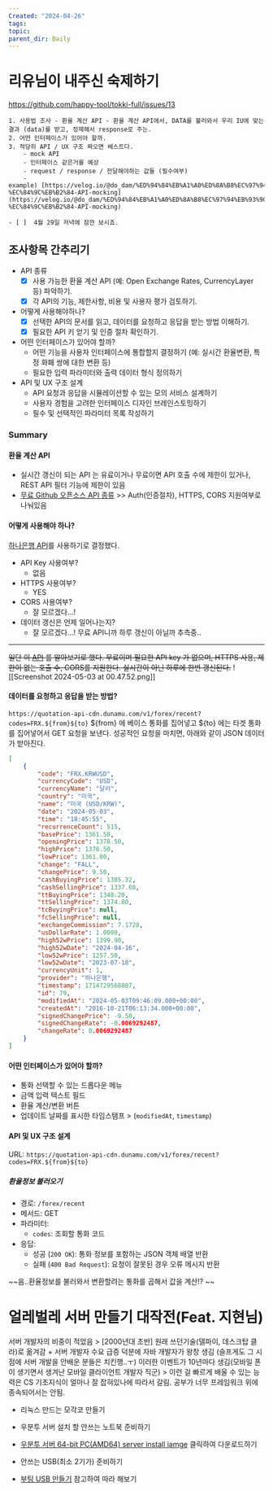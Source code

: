 ```yaml
---
Created: "2024-04-26"
tags: 
topic: 
parent_dir: Daily
---
```

# 리유님이 내주신 숙제하기
https://github.com/happy-tool/tokki-full/issues/13
```
1. 사용법 조사 - 환율 계산 API - 환율 계산 API에서, DATA를 불러와서 우리 IU에 맞는 결과 (data)를 받고, 정제해서 response로 주는.
2. 어떤 인터페이스가 있어야 할까.
3. 적당히 API / UX 구조 짜오면 베스트다.
    - mock API
    - 인터페이스 같은거를 예상
    - request / response / 전달해야하는 값들 (필수여부)
    - example) [https://velog.io/@do_dam/%ED%94%84%EB%A1%A0%ED%8A%B8%EC%97%94%EB%93%9C%EC%97%90%EC%84%9C-%EC%84%9C%EB%B2%84-API-mocking](https://velog.io/@do_dam/%ED%94%84%EB%A1%A0%ED%8A%B8%EC%97%94%EB%93%9C%EC%97%90%EC%84%9C-%EC%84%9C%EB%B2%84-API-mocking)

- [ ]  4월 29일 저녁에 잠깐 보시죠.
```
## 조사항목 간추리기
- API 종류
	- [x] 사용 가능한 환율 계산 API (예: Open Exchange Rates, CurrencyLayer 등) 파악하기.
	- [x] 각 API의 기능, 제한사항, 비용 및 사용자 평가 검토하기.
- 어떻게 사용해야하나? 
	- [x] 선택한 API의 문서를 읽고, 데이터를 요청하고 응답을 받는 방법 이해하기.
	- [x] 필요한 API 키 얻기 및 인증 절차 확인하기.
- 어떤 인터페이스가 있어야 할까?
	- 어떤 기능을 사용자 인터페이스에 통합할지 결정하기 (예: 실시간 환율변환, 특정 화폐 쌍에 대한 변환 등)
	- 필요한 입력 파라미터와 출력 데이터 형식 정의하기
- API 및 UX 구조 설계
	- API 요청과 응답을 시뮬레이션할 수 있는 모의 서비스 설계하기
	- 사용자 경험을 고려한 인터페이스 디자인 브레인스토밍하기
	- 필수 및 선택적인 파라미터 목록 작성하기
### Summary
#### 환율 계산 API
- 실시간 갱신이 되는 API 는 유료이거나 무료이면 API 호출 수에 제한이 있거나, REST API 필터 기능에 제한이 있음
- [무료 Github 오픈소스 API 종류](https://github.com/public-apis/public-apis?tab=readme-ov-file#currency-exchange) >> Auth(인증절차), HTTPS, CORS 지원여부로 나눠있음
#### 어떻게 사용해야 하나? 
[하나은행 API](https://quotation-api-cdn.dunamu.com/v1/forex/recent?codes=FRX.KRWUSD,FRX.KRWJPY,FRX.KRWCNY,FRX.KRWEUR)를 사용하기로 결정했다.
- API Key 사용여부?
	- 없음
- HTTPS 사용여부?
	- YES
- CORS 사용여부?
	- 잘 모르겠다...!
- 데이터 갱신은 언제 일어나는지?
	- 잘 모르겠다...! 무료 API니까 하루 갱신이 아닐까 추측중..
---
~~일단 이 [API](https://github.com/fawazahmed0/exchange-api) 를 알아보기로 했다. 무료이며 필요한 API key 가 없으며, HTTPS 사용, 제한이 없는 호출 수, CORS를 지원한다. 실시간이 아닌 하루에 한번 갱신된다.~~
![[Screenshot 2024-05-03 at 00.47.52.png]]
#### 데이터를 요청하고 응답을 받는 방법?
`https://quotation-api-cdn.dunamu.com/v1/forex/recent?codes=FRX.${from}${to}`
${from} 에 베이스 통화를 집어넣고 ${to} 에는 타겟 통화를 집어넣어서 GET 요청을 보낸다. 성공적인 요청을 마치면, 아래와 같이 JSON 데이터가 받아진다. 

```json
[
    {
        "code": "FRX.KRWUSD",
        "currencyCode": "USD",
        "currencyName": "달러",
        "country": "미국",
        "name": "미국 (USD/KRW)",
        "date": "2024-05-03",
        "time": "18:45:55",
        "recurrenceCount": 515,
        "basePrice": 1361.50,
        "openingPrice": 1378.50,
        "highPrice": 1378.50,
        "lowPrice": 1361.00,
        "change": "FALL",
        "changePrice": 9.50,
        "cashBuyingPrice": 1385.32,
        "cashSellingPrice": 1337.68,
        "ttBuyingPrice": 1348.20,
        "ttSellingPrice": 1374.80,
        "tcBuyingPrice": null,
        "fcSellingPrice": null,
        "exchangeCommission": 7.1728,
        "usDollarRate": 1.0000,
        "high52wPrice": 1399.90,
        "high52wDate": "2024-04-16",
        "low52wPrice": 1257.50,
        "low52wDate": "2023-07-18",
        "currencyUnit": 1,
        "provider": "하나은행",
        "timestamp": 1714729568887,
        "id": 79,
        "modifiedAt": "2024-05-03T09:46:09.000+00:00",
        "createdAt": "2016-10-21T06:13:34.000+00:00",
        "signedChangePrice": -9.50,
        "signedChangeRate": -0.0069292487,
        "changeRate": 0.0069292487
    }
]
```
#### 어떤 인터페이스가 있어야 할까?
- 통화 선택할 수 있는 드롭다운 메뉴
- 금액 입력 텍스트 필드
- 환율 계산/변환 버튼
- 업데이트 날짜를 표시한 타임스탬프 > (`modifiedAt`, `timestamp`)
#### API 및 UX 구조 설계
URL: `https://quotation-api-cdn.dunamu.com/v1/forex/recent?codes=FRX.${from}${to}`
##### 환율정보 불러오기
- 경로: `/forex/recent`
- 메서드: GET
- 파라미터:
    - `codes`: 조회할 통화 코드
- 응답:
    - 성공 (`200 OK`): 통화 정보를 포함하는 JSON 객체 배열 반환
    - 실패 (`400 Bad Request`): 요청이 잘못된 경우 오류 메시지 반환
      
~~음..환율정보를 불러와서 변환할려는 통화를 곱해서 값을 계산!? ~~

# 얼레벌레 서버 만들기 대작전(Feat. 지현님)
서버 개발자의 비중이 적었음 > [2000년대 초반] 원래 쓰던기술(델파이, 데스크탑 클라)로 옮겨감 + 서버 개발자 수요 급증 덕분에 자바 개발자가 왕창 생김 (슬프게도 그 시점에 서버 개발을 안배운 분들은 치킨행..ㅜ) 
이러한 이벤트가 10년마다 생김(모바일 폰이 생기면서 생겨난 모바일 클라이언트 개발자 직군) > 이런 걸 빠르게 배울 수 있는 능력은 CS 기초지식이 얼마나 잘 잡혀있나에 따라서 갈림. 공부가 너무 프레임워크 위에 종속되어서는 안됨. 


- 리눅스 만드는 모각코 만들기
- 우분투 서버 설치 할 안쓰는 노트북 준비하기
- [우분투 서버 64-bit PC(AMD64) server install iamge](https://releases.ubuntu.com/noble/ubuntu-24.04-live-server-amd64.iso "https://releases.ubuntu.com/noble/ubuntu-24.04-live-server-amd64.iso") 클릭하여 다운로드하기

- 안쓰는 USB(최소 2기가) 준비하기
- [부팅 USB 만들기](https://rufus.ie/en/) 참고하여 따라 해보기
